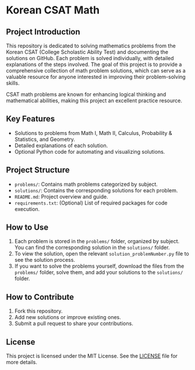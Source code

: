# Korean CSAT Math

## Project Introduction
This repository is dedicated to solving mathematics problems from the Korean CSAT (College Scholastic Ability Test) and documenting the solutions on GitHub. Each problem is solved individually, with detailed explanations of the steps involved. The goal of this project is to provide a comprehensive collection of math problem solutions, which can serve as a valuable resource for anyone interested in improving their problem-solving skills.

CSAT math problems are known for enhancing logical thinking and mathematical abilities, making this project an excellent practice resource.

## Key Features
- Solutions to problems from Math I, Math II, Calculus, Probability & Statistics, and Geometry.
- Detailed explanations of each solution.
- Optional Python code for automating and visualizing solutions.

## Project Structure
- `problems/`: Contains math problems categorized by subject.
- `solutions/`: Contains the corresponding solutions for each problem.
- `README.md`: Project overview and guide.
- `requirements.txt`: (Optional) List of required packages for code execution.

## How to Use
1. Each problem is stored in the `problems/` folder, organized by subject. You can find the corresponding solution in the `solutions/` folder.
2. To view the solution, open the relevant `solution_problemNumber.py` file to see the solution process.
3. If you want to solve the problems yourself, download the files from the `problems/` folder, solve them, and add your solutions to the `solutions/` folder.

## How to Contribute
1. Fork this repository.
2. Add new solutions or improve existing ones.
3. Submit a pull request to share your contributions.

## License
This project is licensed under the MIT License. See the [LICENSE](LICENSE) file for more details.
